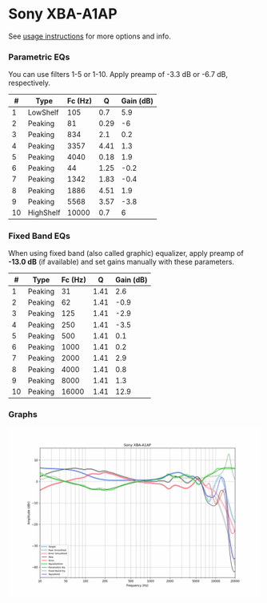 # Sony XBA-A1AP
See [usage instructions](https://github.com/jaakkopasanen/AutoEq#usage) for more options and info.

### Parametric EQs
You can use filters 1-5 or 1-10. Apply preamp of -3.3 dB or -6.7 dB, respectively.

|   # | Type      |   Fc (Hz) |    Q |   Gain (dB) |
|-----|-----------|-----------|------|-------------|
|   1 | LowShelf  |       105 | 0.7  |         5.9 |
|   2 | Peaking   |        81 | 0.29 |        -6   |
|   3 | Peaking   |       834 | 2.1  |         0.2 |
|   4 | Peaking   |      3357 | 4.41 |         1.3 |
|   5 | Peaking   |      4040 | 0.18 |         1.9 |
|   6 | Peaking   |        44 | 1.25 |        -0.2 |
|   7 | Peaking   |      1342 | 1.83 |        -0.4 |
|   8 | Peaking   |      1886 | 4.51 |         1.9 |
|   9 | Peaking   |      5568 | 3.57 |        -3.8 |
|  10 | HighShelf |     10000 | 0.7  |         6   |

### Fixed Band EQs
When using fixed band (also called graphic) equalizer, apply preamp of **-13.0 dB** (if available) and set gains manually with these parameters.

|   # | Type    |   Fc (Hz) |    Q |   Gain (dB) |
|-----|---------|-----------|------|-------------|
|   1 | Peaking |        31 | 1.41 |         2.6 |
|   2 | Peaking |        62 | 1.41 |        -0.9 |
|   3 | Peaking |       125 | 1.41 |        -2.9 |
|   4 | Peaking |       250 | 1.41 |        -3.5 |
|   5 | Peaking |       500 | 1.41 |         0.1 |
|   6 | Peaking |      1000 | 1.41 |         0.2 |
|   7 | Peaking |      2000 | 1.41 |         2.9 |
|   8 | Peaking |      4000 | 1.41 |         0.8 |
|   9 | Peaking |      8000 | 1.41 |         1.3 |
|  10 | Peaking |     16000 | 1.41 |        12.9 |

### Graphs
![](./Sony%20XBA-A1AP.png)
